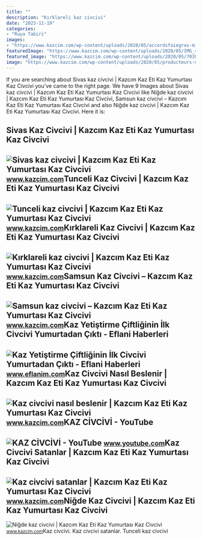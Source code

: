 ```yaml
---
title: ""
description: "Kırklareli kaz civcivi"
date: "2023-11-19"
categories:
- "Ruya Tabiri"
images:
- "https://www.kazcim.com/wp-content/uploads/2020/05/accordsfoiegras-min.jpg"
featuredImage: "https://www.kazcim.com/wp-content/uploads/2020/05/IMG_4298-1024x682.jpg"
featured_image: "https://www.kazcim.com/wp-content/uploads/2020/05/7038041_M650x433-min.jpg"
image: "https://www.kazcim.com/wp-content/uploads/2020/05/producteurs-min.jpg"
---
```


If you are searching about Sivas kaz civcivi | Kazcım Kaz Eti Kaz Yumurtası Kaz Civcivi you've came to the right page. We have 9 Images about Sivas kaz civcivi | Kazcım Kaz Eti Kaz Yumurtası Kaz Civcivi like Niğde kaz civcivi | Kazcım Kaz Eti Kaz Yumurtası Kaz Civcivi, Samsun kaz civcivi – Kazcım Kaz Eti Kaz Yumurtası Kaz Civcivi and also Niğde kaz civcivi | Kazcım Kaz Eti Kaz Yumurtası Kaz Civcivi. Here it is:

Sivas Kaz Civcivi | Kazcım Kaz Eti Kaz Yumurtası Kaz Civcivi
------------------------------------------------------------

 ![Sivas kaz civcivi | Kazcım Kaz Eti Kaz Yumurtası Kaz Civcivi](https://www.kazcim.com/wp-content/uploads/2020/05/accordsfoiegras-min.jpg) <small>www.kazcim.com</small>Tunceli Kaz Civcivi | Kazcım Kaz Eti Kaz Yumurtası Kaz Civcivi
--------------------------------------------------------------

 ![Tunceli kaz civcivi | Kazcım Kaz Eti Kaz Yumurtası Kaz Civcivi](https://www.kazcim.com/wp-content/uploads/2020/05/unnamed-min.jpg) <small>www.kazcim.com</small>Kırklareli Kaz Civcivi | Kazcım Kaz Eti Kaz Yumurtası Kaz Civcivi
-----------------------------------------------------------------

 ![Kırklareli kaz civcivi | Kazcım Kaz Eti Kaz Yumurtası Kaz Civcivi](https://www.kazcim.com/wp-content/uploads/2020/05/IMG_4294-min.jpg) <small>www.kazcim.com</small>Samsun Kaz Civcivi – Kazcım Kaz Eti Kaz Yumurtası Kaz Civcivi
-------------------------------------------------------------

 ![Samsun kaz civcivi – Kazcım Kaz Eti Kaz Yumurtası Kaz Civcivi](https://www.kazcim.com/wp-content/uploads/2020/05/husy_rohozna-min.jpg) <small>www.kazcim.com</small>Kaz Yetiştirme Çiftliğinin İlk Civcivi Yumurtadan Çıktı - Eflani Haberleri
--------------------------------------------------------------------------

 ![Kaz Yetiştirme Çiftliğinin İlk Civcivi Yumurtadan Çıktı - Eflani Haberleri](https://www.eflanim.com/wp-content/uploads/eflani-kaz-yetistirme-ciftligi-civ-civ.jpg) <small>www.eflanim.com</small>Kaz Civcivi Nasıl Beslenir | Kazcım Kaz Eti Kaz Yumurtası Kaz Civcivi
---------------------------------------------------------------------

 ![Kaz civcivi nasıl beslenir | Kazcım Kaz Eti Kaz Yumurtası Kaz Civcivi](https://www.kazcim.com/wp-content/uploads/2020/05/IMG_4298-1024x682.jpg) <small>www.kazcim.com</small>KAZ CİVCİVİ - YouTube
---------------------

 ![KAZ CİVCİVİ - YouTube](https://i.ytimg.com/vi/5SCECTUMpeM/maxresdefault.jpg) <small>www.youtube.com</small>Kaz Civcivi Satanlar | Kazcım Kaz Eti Kaz Yumurtası Kaz Civcivi
---------------------------------------------------------------

 ![Kaz civcivi satanlar | Kazcım Kaz Eti Kaz Yumurtası Kaz Civcivi](https://www.kazcim.com/wp-content/uploads/2020/05/7038041_M650x433-min.jpg) <small>www.kazcim.com</small>Niğde Kaz Civcivi | Kazcım Kaz Eti Kaz Yumurtası Kaz Civcivi
------------------------------------------------------------

 ![Niğde kaz civcivi | Kazcım Kaz Eti Kaz Yumurtası Kaz Civcivi](https://www.kazcim.com/wp-content/uploads/2020/05/producteurs-min.jpg) <small>www.kazcim.com</small>Kaz ci̇vci̇vi̇. Kaz civcivi satanlar. Tunceli kaz civcivi
